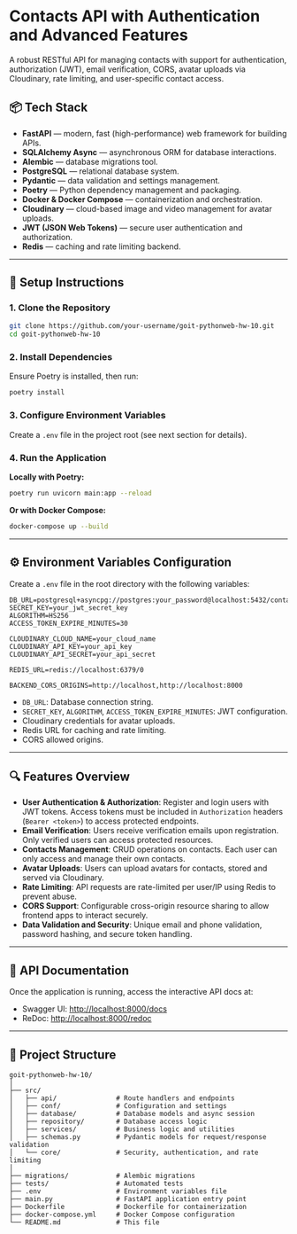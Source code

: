 # Contacts API with Authentication and Advanced Features

A robust RESTful API for managing contacts with support for authentication,
authorization (JWT), email verification, CORS, avatar uploads via Cloudinary,
rate limiting, and user-specific contact access.

## 📦 Tech Stack

- **FastAPI** — modern, fast (high-performance) web framework for building APIs.
- **SQLAlchemy Async** — asynchronous ORM for database interactions.
- **Alembic** — database migrations tool.
- **PostgreSQL** — relational database system.
- **Pydantic** — data validation and settings management.
- **Poetry** — Python dependency management and packaging.
- **Docker & Docker Compose** — containerization and orchestration.
- **Cloudinary** — cloud-based image and video management for avatar uploads.
- **JWT (JSON Web Tokens)** — secure user authentication and authorization.
- **Redis** — caching and rate limiting backend.

---

## 🚀 Setup Instructions

### 1. Clone the Repository

```bash
git clone https://github.com/your-username/goit-pythonweb-hw-10.git
cd goit-pythonweb-hw-10
```

### 2. Install Dependencies

Ensure Poetry is installed, then run:

```bash
poetry install
```

### 3. Configure Environment Variables

Create a `.env` file in the project root (see next section for details).

### 4. Run the Application

**Locally with Poetry:**

```bash
poetry run uvicorn main:app --reload
```

**Or with Docker Compose:**

```bash
docker-compose up --build
```

---

## ⚙️ Environment Variables Configuration

Create a `.env` file in the root directory with the following variables:

```env
DB_URL=postgresql+asyncpg://postgres:your_password@localhost:5432/contacts_db
SECRET_KEY=your_jwt_secret_key
ALGORITHM=HS256
ACCESS_TOKEN_EXPIRE_MINUTES=30

CLOUDINARY_CLOUD_NAME=your_cloud_name
CLOUDINARY_API_KEY=your_api_key
CLOUDINARY_API_SECRET=your_api_secret

REDIS_URL=redis://localhost:6379/0

BACKEND_CORS_ORIGINS=http://localhost,http://localhost:8000
```

- `DB_URL`: Database connection string.
- `SECRET_KEY`, `ALGORITHM`, `ACCESS_TOKEN_EXPIRE_MINUTES`: JWT configuration.
- Cloudinary credentials for avatar uploads.
- Redis URL for caching and rate limiting.
- CORS allowed origins.

---

## 🔍 Features Overview

- **User Authentication & Authorization**: Register and login users with JWT
  tokens. Access tokens must be included in `Authorization` headers
  (`Bearer <token>`) to access protected endpoints.
- **Email Verification**: Users receive verification emails upon registration.
  Only verified users can access protected resources.
- **Contacts Management**: CRUD operations on contacts. Each user can only
  access and manage their own contacts.
- **Avatar Uploads**: Users can upload avatars for contacts, stored and served
  via Cloudinary.
- **Rate Limiting**: API requests are rate-limited per user/IP using Redis to
  prevent abuse.
- **CORS Support**: Configurable cross-origin resource sharing to allow frontend
  apps to interact securely.
- **Data Validation and Security**: Unique email and phone validation, password
  hashing, and secure token handling.

---

## 📘 API Documentation

Once the application is running, access the interactive API docs at:

- Swagger UI: [http://localhost:8000/docs](http://localhost:8000/docs)
- ReDoc: [http://localhost:8000/redoc](http://localhost:8000/redoc)

---

## 📂 Project Structure

```
goit-pythonweb-hw-10/
│
├── src/
│   ├── api/               # Route handlers and endpoints
│   ├── conf/              # Configuration and settings
│   ├── database/          # Database models and async session
│   ├── repository/        # Database access logic
│   ├── services/          # Business logic and utilities
│   ├── schemas.py         # Pydantic models for request/response validation
│   └── core/              # Security, authentication, and rate limiting
│
├── migrations/            # Alembic migrations
├── tests/                 # Automated tests
├── .env                   # Environment variables file
├── main.py                # FastAPI application entry point
├── Dockerfile             # Dockerfile for containerization
├── docker-compose.yml     # Docker Compose configuration
└── README.md              # This file
```
